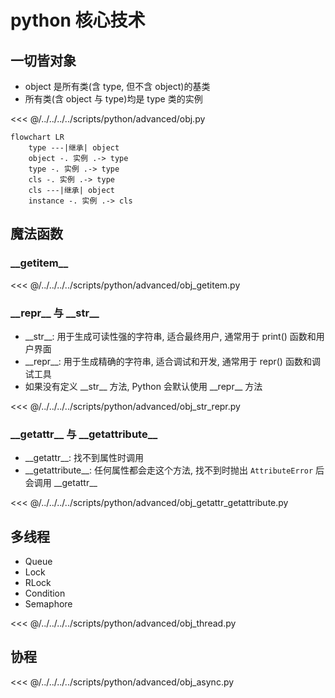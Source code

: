 # python 核心技术

## 一切皆对象

- object 是所有类(含 type, 但不含 object)的基类
- 所有类(含 object 与 type)均是 type 类的实例

<<< @/../../../../scripts/python/advanced/obj.py

```mermaid
flowchart LR
    type ---|继承| object
    object -. 实例 .-> type
    type -. 实例 .-> type
    cls -. 实例 .-> type
    cls ---|继承| object
    instance -. 实例 .-> cls
```

## 魔法函数

### \_\_getitem__

<<< @/../../../../scripts/python/advanced/obj_getitem.py

### \_\_repr__ 与 \_\_str__

- \_\_str__: 用于生成可读性强的字符串, 适合最终用户, 通常用于 print() 函数和用户界面
- \_\_repr__: 用于生成精确的字符串, 适合调试和开发, 通常用于 repr() 函数和调试工具
- 如果没有定义 \_\_str__ 方法, Python 会默认使用 \_\_repr__ 方法

<<< @/../../../../scripts/python/advanced/obj_str_repr.py

### \_\_getattr__ 与 \_\_getattribute__

- \_\_getattr__: 找不到属性时调用
- \_\_getattribute__: 任何属性都会走这个方法, 找不到时抛出 `AttributeError` 后会调用 \_\_getattr__

<<< @/../../../../scripts/python/advanced/obj_getattr_getattribute.py

## 多线程

- Queue
- Lock
- RLock
- Condition
- Semaphore

<<< @/../../../../scripts/python/advanced/obj_thread.py

## 协程

<<< @/../../../../scripts/python/advanced/obj_async.py

